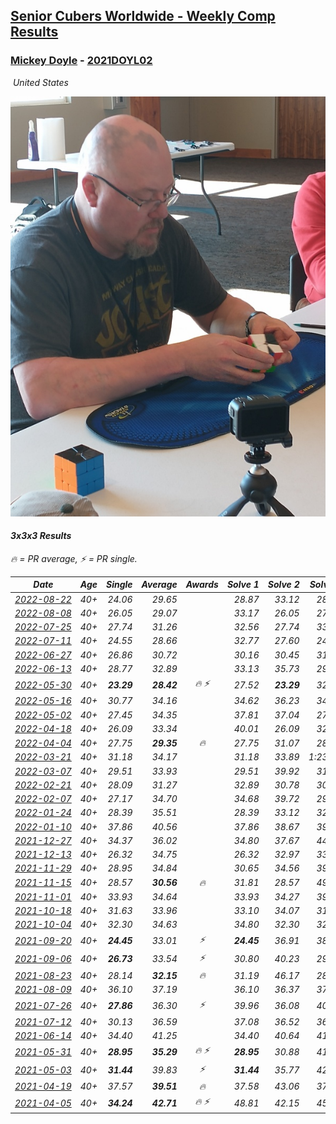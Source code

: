 <style>table {white-space: nowrap;}</style>
<link rel="stylesheet" type="text/css" href="/scw-comp/css/flags.css" />

## [Senior Cubers Worldwide - Weekly Comp Results](/scw-comp/results/)
### [Mickey Doyle](README.md) - [2021DOYL02](https://www.worldcubeassociation.org/persons/2021DOYL02?event=333)

<i class="flag flag-US" />&nbsp;United States

![Mickey Doyle](1644595509.jpg)

#### 3x3x3 Results

<span style="white-space: nowrap;">🔥 = PR average</span>, <span style="white-space: nowrap;">⚡ = PR single</span>.

| Date | Age | Single | Average | Awards | Solve 1 | Solve 2 | Solve 3 | Solve 4 | Solve 5 | Video |
| :--: | :--: | --: | --: | :--: | --: | --: | --: | --: | --: | :-- |
| [2022-08-22](../../results/2022-08-22/333.md) | 40+ | 24.06 | 29.65 |  | 28.87 | 33.12 | 28.28 | 24.06 | 31.79 | [Desktop](https://www.facebook.com/events/1050714292295463/permalink/1059038424796383) / [Mobile](https://m.facebook.com/events/1050714292295463?view=permalink&id=1059038424796383) |
| [2022-08-08](../../results/2022-08-08/333.md) | 40+ | 26.05 | 29.07 |  | 33.17 | 26.05 | 27.28 | 26.75 | 59.74 | [Desktop](https://www.facebook.com/events/825089031814345/permalink/830591697930745) / [Mobile](https://m.facebook.com/events/825089031814345?view=permalink&id=830591697930745) |
| [2022-07-25](../../results/2022-07-25/333.md) | 40+ | 27.74 | 31.26 |  | 32.56 | 27.74 | 33.27 | 32.09 | 29.13 | [Desktop](https://www.facebook.com/events/735191414262810/permalink/743572776758007) / [Mobile](https://m.facebook.com/events/735191414262810?view=permalink&id=743572776758007) |
| [2022-07-11](../../results/2022-07-11/333.md) | 40+ | 24.55 | 28.66 |  | 32.77 | 27.60 | 24.55 | 32.36 | 26.02 | [Desktop](https://www.facebook.com/events/1078979143022877/permalink/1087810578806400) / [Mobile](https://m.facebook.com/events/1078979143022877?view=permalink&id=1087810578806400) |
| [2022-06-27](../../results/2022-06-27/333.md) | 40+ | 26.86 | 30.72 |  | 30.16 | 30.45 | 31.54 | 26.86 | 35.11 | [Desktop](https://www.facebook.com/events/442599294039591/permalink/451051336527720) / [Mobile](https://m.facebook.com/events/442599294039591?view=permalink&id=451051336527720) |
| [2022-06-13](../../results/2022-06-13/333.md) | 40+ | 28.77 | 32.89 |  | 33.13 | 35.73 | 29.81 | 46.86 | 28.77 | [Desktop](https://www.facebook.com/events/1292279001590904/permalink/1301322044019933) / [Mobile](https://m.facebook.com/events/1292279001590904?view=permalink&id=1301322044019933) |
| [2022-05-30](../../results/2022-05-30/333.md) | 40+ | **23.29** | **28.42** | 🔥 ⚡ | 27.52 | **23.29** | 32.89 | 51.17 | 24.86 | [Desktop](https://www.facebook.com/events/378345394109427/permalink/386510236626276) / [Mobile](https://m.facebook.com/events/378345394109427?view=permalink&id=386510236626276) |
| [2022-05-16](../../results/2022-05-16/333.md) | 40+ | 30.77 | 34.16 |  | 34.62 | 36.23 | 34.46 | 30.77 | 33.40 | [Desktop](https://www.facebook.com/events/359265572736727/permalink/367475321915752) / [Mobile](https://m.facebook.com/events/359265572736727?view=permalink&id=367475321915752) |
| [2022-05-02](../../results/2022-05-02/333.md) | 40+ | 27.45 | 34.35 |  | 37.81 | 37.04 | 27.45 | 33.35 | 32.66 | [Desktop](https://www.facebook.com/events/5764445473571551/permalink/5803473676335397) / [Mobile](https://m.facebook.com/events/5764445473571551?view=permalink&id=5803473676335397) |
| [2022-04-18](../../results/2022-04-18/333.md) | 40+ | 26.09 | 33.34 |  | 40.01 | 26.09 | 32.62 | 31.00 | 36.40 | [Desktop](https://www.facebook.com/events/558832345492635/permalink/566666218042581) / [Mobile](https://m.facebook.com/events/558832345492635?view=permalink&id=566666218042581) |
| [2022-04-04](../../results/2022-04-04/333.md) | 40+ | 27.75 | **29.35** | 🔥 | 27.75 | 31.07 | 28.50 | 34.32 | 28.47 | [Desktop](https://www.facebook.com/events/655069328915915/permalink/663114418111406) / [Mobile](https://m.facebook.com/events/655069328915915?view=permalink&id=663114418111406) |
| [2022-03-21](../../results/2022-03-21/333.md) | 40+ | 31.18 | 34.17 |  | 31.18 | 33.89 | 1:23.51 | 34.17 | 34.44 | [Desktop](https://www.facebook.com/events/1418360898645376/permalink/1427909021023897) / [Mobile](https://m.facebook.com/events/1418360898645376?view=permalink&id=1427909021023897) |
| [2022-03-07](../../results/2022-03-07/333.md) | 40+ | 29.51 | 33.93 |  | 29.51 | 39.92 | 31.57 | 35.10 | 35.12 | [Desktop](https://www.facebook.com/events/543808583529148/permalink/550915576151782) / [Mobile](https://m.facebook.com/events/543808583529148?view=permalink&id=550915576151782) |
| [2022-02-21](../../results/2022-02-21/333.md) | 40+ | 28.09 | 31.27 |  | 32.89 | 30.78 | 30.13 | 28.09 | 33.95 | [Desktop](https://www.facebook.com/events/509549287201075/permalink/517340109755326) / [Mobile](https://m.facebook.com/events/509549287201075?view=permalink&id=517340109755326) |
| [2022-02-07](../../results/2022-02-07/333.md) | 40+ | 27.17 | 34.70 |  | 34.68 | 39.72 | 29.71 | 55.57 | 27.17 | [Desktop](https://www.facebook.com/events/1012592279358180/permalink/1020648181885923) / [Mobile](https://m.facebook.com/events/1012592279358180?view=permalink&id=1020648181885923) |
| [2022-01-24](../../results/2022-01-24/333.md) | 40+ | 28.39 | 35.51 |  | 28.39 | 33.12 | 32.96 | 52.75 | 40.45 | [Desktop](https://www.facebook.com/events/1729699367421612/permalink/1734686873589528) / [Mobile](https://m.facebook.com/events/1729699367421612?view=permalink&id=1734686873589528) |
| [2022-01-10](../../results/2022-01-10/333.md) | 40+ | 37.86 | 40.56 |  | 37.86 | 38.67 | 39.24 | 43.78 | 58.06 | [Desktop](https://www.facebook.com/events/461056852143654/permalink/469450167970989) / [Mobile](https://m.facebook.com/events/461056852143654?view=permalink&id=469450167970989) |
| [2021-12-27](../../results/2021-12-27/333.md) | 40+ | 34.37 | 36.02 |  | 34.80 | 37.67 | 44.42 | 34.37 | 35.59 | [Desktop](https://www.facebook.com/events/343359980546742/permalink/350555736493833) / [Mobile](https://m.facebook.com/events/343359980546742?view=permalink&id=350555736493833) |
| [2021-12-13](../../results/2021-12-13/333.md) | 40+ | 26.32 | 34.75 |  | 26.32 | 32.97 | 33.46 | 41.94 | 37.81 | [Desktop](https://www.facebook.com/events/273334328175697/permalink/281928663982930) / [Mobile](https://m.facebook.com/events/273334328175697?view=permalink&id=281928663982930) |
| [2021-11-29](../../results/2021-11-29/333.md) | 40+ | 28.95 | 34.84 |  | 30.65 | 34.56 | 39.32 | 28.95 | 43.31 | [Desktop](https://www.facebook.com/events/401731615009477/permalink/410463564136282) / [Mobile](https://m.facebook.com/events/401731615009477?view=permalink&id=410463564136282) |
| [2021-11-15](../../results/2021-11-15/333.md) | 40+ | 28.57 | **30.56** | 🔥 | 31.81 | 28.57 | 49.16 | 30.08 | 29.78 | [Desktop](https://www.facebook.com/events/717487009641909/permalink/726061435451133) / [Mobile](https://m.facebook.com/events/717487009641909?view=permalink&id=726061435451133) |
| [2021-11-01](../../results/2021-11-01/333.md) | 40+ | 33.93 | 34.64 |  | 33.93 | 34.27 | 39.24 | 33.98 | 35.67 | [Desktop](https://www.facebook.com/events/556108165479652/permalink/560114258412376) / [Mobile](https://m.facebook.com/events/556108165479652?view=permalink&id=560114258412376) |
| [2021-10-18](../../results/2021-10-18/333.md) | 40+ | 31.63 | 33.96 |  | 33.10 | 34.07 | 31.63 | 37.61 | 34.70 | [Desktop](https://www.facebook.com/events/261213032615951/permalink/269499881787266) / [Mobile](https://m.facebook.com/events/261213032615951?view=permalink&id=269499881787266) |
| [2021-10-04](../../results/2021-10-04/333.md) | 40+ | 32.30 | 34.63 |  | 34.80 | 32.30 | 32.98 | 36.11 | 42.21 | [Desktop](https://www.facebook.com/events/1102565390277531/permalink/1110259179508152) / [Mobile](https://m.facebook.com/events/1102565390277531?view=permalink&id=1110259179508152) |
| [2021-09-20](../../results/2021-09-20/333.md) | 40+ | **24.45** | 33.01 | ⚡ | **24.45** | 36.91 | 38.80 | 32.28 | 29.84 | [Desktop](https://www.facebook.com/events/836337370416586/permalink/844677959582527) / [Mobile](https://m.facebook.com/events/836337370416586?view=permalink&id=844677959582527) |
| [2021-09-06](../../results/2021-09-06/333.md) | 40+ | **26.73** | 33.54 | ⚡ | 30.80 | 40.23 | 29.60 | **26.73** | 43.70 | [Desktop](https://www.facebook.com/events/208105634636421/permalink/216610760452575) / [Mobile](https://m.facebook.com/events/208105634636421?view=permalink&id=216610760452575) |
| [2021-08-23](../../results/2021-08-23/333.md) | 40+ | 28.14 | **32.15** | 🔥 | 31.19 | 46.17 | 28.14 | 31.49 | 33.76 | [Desktop](https://www.facebook.com/events/992549044856331/permalink/1001316023979633) / [Mobile](https://m.facebook.com/events/992549044856331?view=permalink&id=1001316023979633) |
| [2021-08-09](../../results/2021-08-09/333.md) | 40+ | 36.10 | 37.19 |  | 36.10 | 36.37 | 37.13 | 38.06 | 38.51 | [Desktop](https://www.facebook.com/events/799005364067137/permalink/806375776663429) / [Mobile](https://m.facebook.com/events/799005364067137?view=permalink&id=806375776663429) |
| [2021-07-26](../../results/2021-07-26/333.md) | 40+ | **27.86** | 36.30 | ⚡ | 39.96 | 36.08 | 40.18 | 32.85 | **27.86** | [Desktop](https://www.facebook.com/events/345405150546336/permalink/354254536328064) / [Mobile](https://m.facebook.com/events/345405150546336?view=permalink&id=354254536328064) |
| [2021-07-12](../../results/2021-07-12/333.md) | 40+ | 30.13 | 36.59 |  | 37.08 | 36.52 | 36.16 | 49.16 | 30.13 | [Desktop](https://www.facebook.com/events/511699716713156/permalink/519687505914377) / [Mobile](https://m.facebook.com/events/511699716713156?view=permalink&id=519687505914377) |
| [2021-06-14](../../results/2021-06-14/333.md) | 40+ | 34.40 | 41.25 |  | 34.40 | 40.64 | 41.57 | 42.21 | 41.54 | [Desktop](https://www.facebook.com/events/318989363128881/permalink/328153678879116) / [Mobile](https://m.facebook.com/events/318989363128881?view=permalink&id=328153678879116) |
| [2021-05-31](../../results/2021-05-31/333.md) | 40+ | **28.95** | **35.29** | 🔥 ⚡ | **28.95** | 30.88 | 41.14 | 33.85 | 41.94 | [Desktop](https://www.facebook.com/events/477312563557358/permalink/484610029494278) / [Mobile](https://m.facebook.com/events/477312563557358?view=permalink&id=484610029494278) |
| [2021-05-03](../../results/2021-05-03/333.md) | 40+ | **31.44** | 39.83 | ⚡ | **31.44** | 35.77 | 42.58 | 44.15 | 41.14 | [Desktop](https://www.facebook.com/events/2542204919406396/permalink/2550640875229467) / [Mobile](https://m.facebook.com/events/2542204919406396?view=permalink&id=2550640875229467) |
| [2021-04-19](../../results/2021-04-19/333.md) | 40+ | 37.57 | **39.51** | 🔥 | 37.58 | 43.06 | 37.57 | 37.89 | 45.88 | [Desktop](https://www.facebook.com/events/195346665532379/permalink/202008288199550) / [Mobile](https://m.facebook.com/events/195346665532379?view=permalink&id=202008288199550) |
| [2021-04-05](../../results/2021-04-05/333.md) | 40+ | **34.24** | **42.71** | 🔥 ⚡ | 48.81 | 42.15 | 45.52 | 40.47 | **34.24** | [Desktop](https://www.facebook.com/events/486157032419819/permalink/489969585371897) / [Mobile](https://m.facebook.com/events/486157032419819?view=permalink&id=489969585371897) |


<!-- Global site tag (gtag.js) - Google Analytics -->
<script async src="https://www.googletagmanager.com/gtag/js?id=UA-86348435-3"></script>
<script>window.dataLayer = window.dataLayer || []; function gtag() {dataLayer.push(arguments);} gtag('js', new Date()); gtag('config', 'UA-86348435-3');</script>
